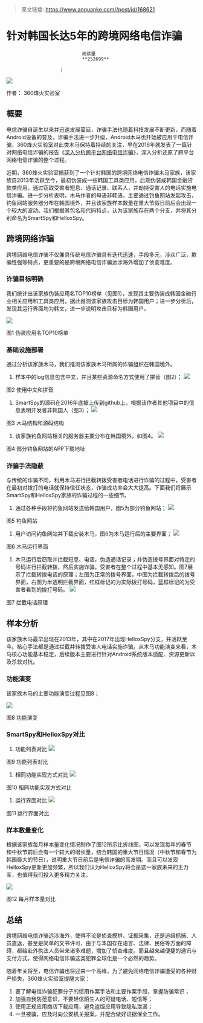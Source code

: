 > 原文链接: https://www.anquanke.com//post/id/168621 


# 针对韩国长达5年的跨境网络电信诈骗


                                阅读量   
                                **252699**
                            
                        |
                        
                                                                                    



[![](https://p0.ssl.qhimg.com/t01d80aa4df98ed3334.jpg)](https://p0.ssl.qhimg.com/t01d80aa4df98ed3334.jpg)

作者： 360烽火实验室

## 概要

电信诈骗自诞生以来并迅速发展蔓延，诈骗手法也随着科技发展不断更新，而随着Android设备的普及，诈骗手法进一步升级，Android木马也开始被应用于电信诈骗，360烽火实验室对此类木马保持着持续的关注，早在2016年就发表了一篇针对网络电信诈骗的报告《[深入分析跨平台网络电信诈骗](https://www.anquanke.com/post/id/83916)》，深入分析还原了跨平台网络电信诈骗的整个过程。

近期，360烽火实验室捕获到了一个针对韩国的跨境网络电信诈骗木马家族，该家族自2013年活跃至今，最初伪装成一些韩国工具类应用，后期伪装成韩国金融贷款类应用，通过窃取受害者短息、通话记录、联系人，并劫持受害人的电话实施电信诈骗。进一步分析表明，木马作者的母语非韩语，主要通过钓鱼网站发起攻击，钓鱼网站服务器分布在韩国境外，并且该家族样本数量在重大节假日前后会出现一个较大的波动。我们根据其包名和代码特点，认为该家族存在两个分支，并将其分别命名为SmartSpy和HelloxSpy。



## 跨境网络诈骗

跨境网络电信诈骗不仅兼具传统电信诈骗具有迭代迅速，手段多元，涉众广泛，欺骗性强等特点，更重要的是跨境网络电信诈骗远涉海外增加了侦查难度。

### 诈骗目标明确

我们统计出该家族伪装应用名TOP10榜单（见图1），发现其主要伪装成韩国金融行业相关应用和工具类应用，据此推测该家族攻击目标为韩国用户；进一步分析后，发现其运行界面均为韩文，进一步说明攻击目标为韩国用户。

[![](https://p5.ssl.qhimg.com/t01ddcdfd6032683bdb.png)](https://p5.ssl.qhimg.com/t01ddcdfd6032683bdb.png)

图1 伪装应用名TOP10榜单

### 基础设施部署

通过分析该家族木马，我们推测该家族木马所属的诈骗组织在韩国境外。
1. 样本中的log信息包含中文，并且某些资源命名方式使用了拼音（图2）；
[![](https://p2.ssl.qhimg.com/t0126d83a2d362ffabe.png)](https://p2.ssl.qhimg.com/t0126d83a2d362ffabe.png)

图2 使用中文和拼音
1. SmartSpy的源码在2016年底被上传到github上，根据该作者其他项目中的信息表明开发者非韩国人（图3）；
[![](https://p5.ssl.qhimg.com/t01402778956f524fc3.png)](https://p5.ssl.qhimg.com/t01402778956f524fc3.png)

图3 木马结构和源码结构
1. 该家族钓鱼网站相关的服务器主要分布在韩国境外，如图4。
[![](https://p3.ssl.qhimg.com/t015108ebc56058c825.png)](https://p3.ssl.qhimg.com/t015108ebc56058c825.png)

图4 部分钓鱼网站的APP下载地址

### 诈骗手法隐蔽

与传统的诈骗不同，利用木马进行拦截转拨受害者电话进行诈骗的过程中，受害者在最初对拨打的电话就保持信任状态，诈骗成功率会大大提高。下面我们将展示SmartSpy和HelloxSpy家族的诈骗过程的一些细节。
1. 通过各种手段将钓鱼网站发送给韩国用户，图5为部分钓鱼网站；
[![](https://p5.ssl.qhimg.com/t0154b3a710aece508a.png)](https://p5.ssl.qhimg.com/t0154b3a710aece508a.png)

图5 钓鱼网站
1. 用户访问钓鱼网站并下载安装木马，图6为木马运行后的主要界面；
[![](https://p0.ssl.qhimg.com/t01b425f20dd17e72bf.png)](https://p0.ssl.qhimg.com/t01b425f20dd17e72bf.png)

图6 木马运行界面
1. 木马运行后窃取并拦截短息、电话，伪造通话记录；并伪造拨号界面对特定的号码进行拦截转拨，然后实施诈骗，受害者在整个过程中基本无感知。图7展示了拦截转拨电话的原理；左图为正常的拨号界面，中图为拦截转拨后的拨号界面，右图为半透明拦截界面，红框标记的为实际拨打号码，蓝框标记的为受害者看到的拨打号码。
[![](https://p3.ssl.qhimg.com/t014e8486092242c901.png)](https://p3.ssl.qhimg.com/t014e8486092242c901.png)

图7 拦截电话原理



## 样本分析

该家族木马最早出现在2013年，其中在2017年出现HelloxSpy分支，并活跃至今。核心手法都是通过拦截并转拨受害人电话实施诈骗。从木马功能演变来看，木马核心功能基本稳定，后续版本主要进行针对Android系统版本适配、资源更新以及杀软对抗。

### 功能演变

该家族木马的主要功能演变过程见图8；

[![](https://p5.ssl.qhimg.com/t014ce6603136b8a8ef.png)](https://p5.ssl.qhimg.com/t014ce6603136b8a8ef.png)

图8 功能演变

### SmartSpy和HelloxSpy对比
1. 功能列表对比
[![](https://p4.ssl.qhimg.com/t0102a761419b118966.png)](https://p4.ssl.qhimg.com/t0102a761419b118966.png)

图9 功能列表对比
1. 相同功能实现方式对比
[![](https://p0.ssl.qhimg.com/t0124d556f520016d5c.png)](https://p0.ssl.qhimg.com/t0124d556f520016d5c.png)

图10 相同功能实现方式对比
1. 运行界面对比
[![](https://p5.ssl.qhimg.com/t018246db67b5e131c5.png)](https://p5.ssl.qhimg.com/t018246db67b5e131c5.png)

图11 运行界面对比

### 样本数量变化

根据该家族每月样本量变化情况制作了图12所示比折线图，可以发现每年的春节和中秋节前后会有一个较大的增长量，结合韩国的重大节日情况（中秋节和春节为韩国最大的节日），说明重大节日前后是电信诈骗的高发期。而且可以发现HelloxSpy更新更加频繁，所以我们认为HelloxSpy将会是这一家族未来的主力军，也值得我们投入更多精力关注。

[![](https://p2.ssl.qhimg.com/t0131017940b19af9f7.png)](https://p2.ssl.qhimg.com/t0131017940b19af9f7.png)

图12 每月样本量对比



## 总结

跨境网络电信诈骗远涉海外，使得不论是侦查摸排、证据采集，还是追缉抓捕、人员遣返，甚至是简单的文书许可，由于与本国存在语言、法律、民俗等方面的障碍，都给赴外执法人员带来诸多难题，增加了侦查难度。而且越来越便捷的通讯与支付方式，使得网络电信诈骗这类犯罪全球化是一个必然的趋势。

随着年关将至，电信诈骗也将迎来一个高峰，为了避免网络电信诈骗遭受的各种财产损失，360烽火实验室提醒大家：
1. 要了解电信诈骗犯罪分子的惯用作案手法和主要作案手段，掌握防骗常识；
1. 加强自我防范意识，不要轻信陌生人的可疑电话、短信等；
1. 使用正规应用商店下载应用，避免盗版应用导致隐私泄漏；
1. 一旦被骗，应及时向公安机关报案，并配合做好证据保全工作。